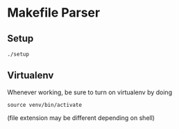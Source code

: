 # Makefile Parser


## Setup

`./setup`


## Virtualenv

Whenever working, be sure to turn on virtualenv by doing

`source venv/bin/activate`

(file extension may be different depending on shell)

